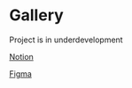 # Gallery

Project is in underdevelopment

[Notion](https://www.notion.so/95203dfbc0524a81addf67da339c442b?pvs=21)

[Figma](https://www.figma.com/file/1ww0cEyirnzG4YW8OhAn3I/Gallery?type=design&mode=design&t=VwKlOZbrod1GBrEH-1)